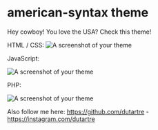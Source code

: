 # american-syntax theme

Hey cowboy! You love the USA?
Check this theme!

HTML / CSS:
![A screenshot of your theme](http://image.noelshack.com/fichiers/2019/05/2/1548758815-css-html-screen.png)

JavaScript:

![A screenshot of your theme](http://image.noelshack.com/fichiers/2019/05/2/1548758815-js-screen.png)

PHP:

![A screenshot of your theme](http://image.noelshack.com/fichiers/2019/05/2/1548758815-php-screen.png)


Also follow me here:
https://github.com/dutartre - https://instagram.com/dutartre
